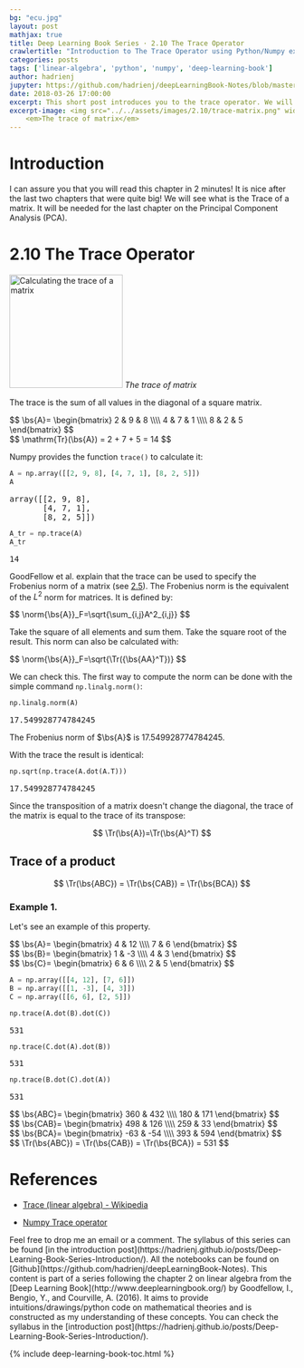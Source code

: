 ```yaml
---
bg: "ecu.jpg"
layout: post
mathjax: true
title: Deep Learning Book Series · 2.10 The Trace Operator
crawlertitle: "Introduction to The Trace Operator using Python/Numpy examples and drawings"
categories: posts
tags: ['linear-algebra', 'python', 'numpy', 'deep-learning-book']
author: hadrienj
jupyter: https://github.com/hadrienj/deepLearningBook-Notes/blob/master/2.10%20The%20Trace%20Operator/2.10%20The%20Trace%20Operator.ipynb
date: 2018-03-26 17:00:00
excerpt: This short post introduces you to the trace operator. We will see what is the Trace of a matrix and how to compute it.
excerpt-image: <img src="../../assets/images/2.10/trace-matrix.png" width="200" alt="Calculating the trace of a matrix" title="Calculating the trace of a matrix">
    <em>The trace of matrix</em>
---
```


# Introduction

I can assure you that you will read this chapter in 2 minutes! It is nice after the last two chapters that were quite big! We will see what is the Trace of a matrix. It will be needed for the last chapter on the Principal Component Analysis (PCA).

# 2.10 The Trace Operator

<img src="../../assets/images/2.10/trace-matrix.png" width="200" alt="Calculating the trace of a matrix" title="Calculating the trace of a matrix">
<em>The trace of matrix</em>


The trace is the sum of all values in the diagonal of a square matrix.

<div>
$$
\bs{A}=
\begin{bmatrix}
    2 & 9 & 8 \\\\
    4 & 7 & 1 \\\\
    8 & 2 & 5
\end{bmatrix}
$$
</div>

<div>
$$
\mathrm{Tr}(\bs{A}) = 2 + 7 + 5 = 14
$$
</div>

Numpy provides the function `trace()` to calculate it:


```python
A = np.array([[2, 9, 8], [4, 7, 1], [8, 2, 5]])
A
```

<pre class='output'>
array([[2, 9, 8],
       [4, 7, 1],
       [8, 2, 5]])
</pre>



```python
A_tr = np.trace(A)
A_tr
```

<pre class='output'>
14
</pre>


GoodFellow et al. explain that the trace can be used to specify the Frobenius norm of a matrix (see [2.5](https://hadrienj.github.io/posts/Deep-Learning-Book-Series-2.5-Norms/)). The Frobenius norm is the equivalent of the $L^2$ norm for matrices. It is defined by:

<div>
$$
\norm{\bs{A}}_F=\sqrt{\sum_{i,j}A^2_{i,j}}
$$
</div>

Take the square of all elements and sum them. Take the square root of the result. This norm can also be calculated with:

<div>
$$
\norm{\bs{A}}_F=\sqrt{\Tr({\bs{AA}^T})}
$$
</div>

We can check this. The first way to compute the norm can be done with the simple command `np.linalg.norm()`:


```python
np.linalg.norm(A)
```

<pre class='output'>
17.549928774784245
</pre>


The Frobenius norm of $\bs{A}$ is 17.549928774784245.

With the trace the result is identical:


```python
np.sqrt(np.trace(A.dot(A.T)))
```

<pre class='output'>
17.549928774784245
</pre>


Since the transposition of a matrix doesn't change the diagonal, the trace of the matrix is equal to the trace of its transpose:

$$
\Tr(\bs{A})=\Tr(\bs{A}^T)
$$

## Trace of a product

$$
\Tr(\bs{ABC}) = \Tr(\bs{CAB}) = \Tr(\bs{BCA})
$$


### Example 1.

Let's see an example of this property.

<div>
$$
\bs{A}=
\begin{bmatrix}
    4 & 12 \\\\
    7 & 6
\end{bmatrix}
$$
</div>

<div>
$$
\bs{B}=
\begin{bmatrix}
    1 & -3 \\\\
    4 & 3
\end{bmatrix}
$$
</div>

<div>
$$
\bs{C}=
\begin{bmatrix}
    6 & 6 \\\\
    2 & 5
\end{bmatrix}
$$
</div>


```python
A = np.array([[4, 12], [7, 6]])
B = np.array([[1, -3], [4, 3]])
C = np.array([[6, 6], [2, 5]])

np.trace(A.dot(B).dot(C))
```

<pre class='output'>
531
</pre>



```python
np.trace(C.dot(A).dot(B))
```

<pre class='output'>
531
</pre>



```python
np.trace(B.dot(C).dot(A))
```

<pre class='output'>
531
</pre>


<div>
$$
\bs{ABC}=
\begin{bmatrix}
    360 & 432 \\\\
    180 & 171
\end{bmatrix}
$$
</div>

<div>
$$
\bs{CAB}=
\begin{bmatrix}
    498 & 126 \\\\
    259 & 33
\end{bmatrix}
$$
</div>

<div>
$$
\bs{BCA}=
\begin{bmatrix}
    -63 & -54 \\\\
    393 & 594
\end{bmatrix}
$$
</div>

<div>
$$
\Tr(\bs{ABC}) = \Tr(\bs{CAB}) = \Tr(\bs{BCA}) =  531
$$
</div>

# References

- [Trace (linear algebra) - Wikipedia](https://en.wikipedia.org/wiki/Trace_(linear_algebra))

- [Numpy Trace operator](https://docs.scipy.org/doc/numpy/reference/generated/numpy.trace.html)

<span class='notes'>
    Feel free to drop me an email or a comment. The syllabus of this series can be found [in the introduction post](https://hadrienj.github.io/posts/Deep-Learning-Book-Series-Introduction/). All the notebooks can be found on [Github](https://github.com/hadrienj/deepLearningBook-Notes).
</span>

<span class='notes'>
    This content is part of a series following the chapter 2 on linear algebra from the [Deep Learning Book](http://www.deeplearningbook.org/) by Goodfellow, I., Bengio, Y., and Courville, A. (2016). It aims to provide intuitions/drawings/python code on mathematical theories and is constructed as my understanding of these concepts. You can check the syllabus in the [introduction post](https://hadrienj.github.io/posts/Deep-Learning-Book-Series-Introduction/).
</span>

{% include deep-learning-book-toc.html %}